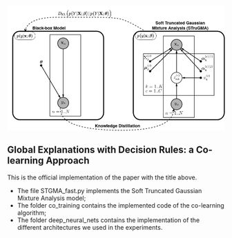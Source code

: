 ![plot](./new_framework_up.png)

## Global Explanations with Decision Rules: a Co-learning Approach
This is the official implementation of the paper with the title above. 

* The file STGMA_fast.py implements the Soft Truncated Gaussian Mixture Analysis model;
* The folder co_training contains the implemented code of the co-learning algorithm;
* The folder deep_neural_nets contains the implementation of the different architectures we used in the experiments.
